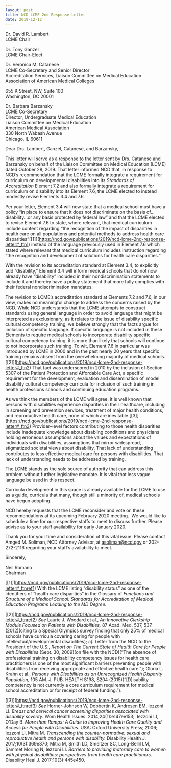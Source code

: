 ```yaml
---
layout: post
title: NCD LCME 2nd Response Letter
date: 2019-12-12
---
```

Dr. David R. Lambert\
LCME Chair

Dr. Tony Ganzel\
LCME Chair-Elect

Dr. Veronica M. Catanese\
LCME Co-Secretary and Senior Director\
Accreditation Services, Liaison Committee on Medical Education\
Association of American Medical Colleges

655 K Street, NW, Suite 100\
Washington, DC 20001

Dr. Barbara Barzansky\
LCME Co-Secretary\
Director, Undergraduate Medical Education\
Liaison Committee on Medical Education\
American Medical Association\
330 North Wabash Avenue\
Chicago, IL 60611

Dear Drs. Lambert, Ganzel, Catanese, and Barzansky,

This letter will serve as a response to the letter sent by Drs. Catanese and Barzansky on behalf of the Liaison Committee on Medical Education (LCME) dated October 28, 2019. That letter informed NCD that, in response to NCD’s recommendation that the LCME formally integrate a requirement for curriculum on developmental disabilities into its *Standards of Accreditation* Element 7.2 and also formally integrate a requirement for curriculum on disability into its Element 7.6, the LCME elected to instead modestly revise Elements 3.4 and 7.6.

Per your letter, Element 3.4 will now state that a medical school must have a policy “in place to ensure that it does not discriminate on the basis of…disability…or any basis protected by federal law” and that the LCME elected to revise Element 7.6 to state, where relevant, that medical curriculum include content regarding “the recognition of the impact of disparities in health care on all populations and potential methods to address health care disparities”[\[1]](https://ncd.gov/publications/2019/ncd-lcme-2nd-response-letter#_ftn1) instead of the language previously used in Element 7.6 which stated where relevant that medical curriculum includes instruction regarding “the recognition and development of solutions for health care disparities.”

With the revision to its accreditation standard at Element 3.4, to explicitly add “disability,” Element 3.4 will inform medical schools that do not now already have “disability” included in their nondiscrimination statements to include it and thereby have a policy statement that more fully complies with their federal nondiscrimination mandates.   

The revision to LCME’s accreditation standard at Elements 7.2 and 7.6, in our view, makes no meaningful change to address the concerns raised by the NCD. While NCD understands that the LCME attempts to construct standards using general language in order to avoid language that might be interpreted as exclusionary, as it relates to the issue of disability specific cultural competency training, we believe strongly that the facts argue for inclusion of specific language. If specific language is not included in these Elements to require medical schools to incorporate disability specific cultural competency training, it is more than likely that schools will continue to not incorporate such training. To wit, Element 7.6 in particular was introduced by LCME in 2000 and in the past nearly 20 years that specific training remains absent from the overwhelming majority of medical schools.[\[2]](https://ncd.gov/publications/2019/ncd-lcme-2nd-response-letter#_ftn2) That fact was underscored in 2010 by the inclusion of Section 5307 of the Patient Protection and Affordable Care Act, a specific requirement for the development, evaluation and dissemination of  model disability cultural competency curricula for inclusion of such training in health professions schools and continuing education programs.

As we think the members of the LCME will agree, it is well known that persons with disabilities experience disparities in their healthcare, including in screening and prevention services, treatment of major health conditions, and reproductive health care, none of which are inevitable.[\[3]](https://ncd.gov/publications/2019/ncd-lcme-2nd-response-letter#_ftn3) Provider–level factors contributing to those health disparities include inadequate knowledge about disabling conditions and physicians holding erroneous assumptions about the values and expectations of individuals with disabilities, assumptions that mirror widespread, stigmatized societal views about disability. That lack of understanding contributes to less effective medical care for persons with disabilities. That lack of understanding needs to be addressed by training.

The LCME stands as the sole source of authority that can address this problem without further legislative mandate. It is vital that less vague language be used in this respect.

Curricula development in this space is already available for the LCME to use as a guide, curricula that many, though still a minority of, medical schools have begun adopting.

NCD hereby requests that the LCME reconsider and vote on these recommendations at its upcoming February 2020 meeting.  We would like to schedule a time for our respective staffs to meet to discuss further. Please advise as to your staff availability for early January 2020.

Thank you for your time and consideration of this vital issue. Please contact Amged M. Soliman, NCD Attorney Advisor, at [asoliman@ncd.gov](mailto:asoliman@ncd.gov) or 202-272-2116 regarding your staff’s availability to meet.

Sincerely,

Neil Romano\
Chairman



[\[1]](https://ncd.gov/publications/2019/ncd-lcme-2nd-response-letter#_ftnref1) With the LCME listing “disability status” as one of the identifiers of “health care disparities” in the Glossary of *Functions and Structure of a Medical School: Standards for Accreditation of Medical Education Programs Leading to the MD Degree*.

[\[2]](https://ncd.gov/publications/2019/ncd-lcme-2nd-response-letter#_ftnref2) *See* Laurie J. Woodard et al., *An Innovative Clerkship Module Focused on Patients with Disabilities,* 87 Acad. Med. 537, 537 (2012)(citing to a Special Olympics survey finding that only 25% of medical schools have curricula covering caring for people with intellectual/developmental disabilities); *cf.* Letter from the NCD to the President of the U.S., *Report on The Current State of Health Care for People with Disabilities* (Sept. 30, 2009)(on file with the NCD)(“The absence of professional training on disability competency issues for health care practitioners is one of the most significant barriers preventing people with disabilities from receiving appropriate and effective health care.”); Gloria L. Krahn et al., *Persons with Disabilities as an Unrecognized Health Disparity Population*, 105 AM. J. PUB. HEALTH S198, S204 (2015)(“\[D]isability competency is not currently a core curriculum requirement for medical school accreditation or for receipt of federal funding.”).

[\[3]](https://ncd.gov/publications/2019/ncd-lcme-2nd-response-letter#_ftnref3) *See* Horner-Johnson W, Dobbertin K, Andresen EM, Iezzoni LI. *Breast and cervical cancer screening disparities associated with disability severity*. Wom Health Issues. 2014;24(1):e147ee153;  Iezzoni LI, O'Day B. *More than Ramps: A Guide to Improving Health Care Quality and Access for People with Disabilities*. USA: Oxford University Press; 2006; Iezzoni LI, Mitra M. *Transcending the counter-normative: sexual and reproductive health and persons with disability.* Disability Health J. 2017;10(3):369e370; Mitra M, Smith LD, Smeltzer SC, Long-Bellil LM, Sammet Moring N, Iezzoni LI. *Barriers to providing maternity care to women with physical disabilities: perspectives from health care practitioners*. Disability Heal J. 2017;10(3):445e450.